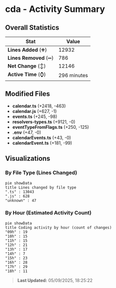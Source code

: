 # cda - Activity Summary 

## Overall Statistics

| Stat                   | Value                                                             |
| ---------------------- | ----------------------------------------------------------------- |
| **Lines Added** (➕)   | 12932                                          |
| **Lines Removed** (➖) | 786                                        |
| **Net Change** (↕)    | 12146                |
| **Active Time** (⌚)   | 296 minutes |


## Modified Files
- **calendar.ts** (+2418, -463)
- **calendar.js** (+627, -1)
- **events.ts** (+245, -98)
- **resolvers-types.ts** (+9121, -0)
- **eventTypeFromFlags.ts** (+250, -125)
- **.env** (+47, -0)
- **calendarEvents.ts** (+43, -0)
- **calendarEvent.ts** (+181, -99)

## Visualizations

### By File Type (Lines Changed)

```mermaid
pie showData
title Lines changed by file type
".ts" : 13043
".js" : 628
"unknown" : 47
```

### By Hour (Estimated Activity Count)

```mermaid
pie showData
title Coding activity by hour (count of changes)
"09h" : 19
"10h" : 15
"11h" : 15
"12h" : 21
"13h" : 17
"14h" : 7
"15h" : 23
"16h" : 28
"17h" : 29
"18h" : 11
```


> **Last Updated:** 05/09/2025, 18:25:22